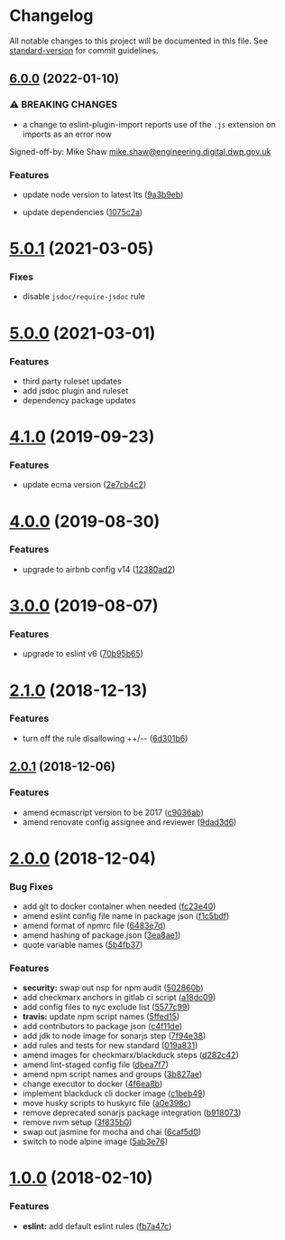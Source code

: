 # Changelog

All notable changes to this project will be documented in this file. See [standard-version](https://github.com/conventional-changelog/standard-version) for commit guidelines.

## [6.0.0](https://github.com/dwp/eslint-config-base/compare/v5.0.1...v6.0.0) (2022-01-10)


### ⚠ BREAKING CHANGES

* a change to eslint-plugin-import reports use of the
`.js` extension on imports as an error now

Signed-off-by: Mike Shaw <mike.shaw@engineering.digital.dwp.gov.uk>

### Features

* update node version to latest lts ([9a3b9eb](https://github.com/dwp/eslint-config-base/commit/9a3b9ebb75519ba5e7d92935d5a8f7c4d91b6e07))


* update dependencies ([1075c2a](https://github.com/dwp/eslint-config-base/commit/1075c2a63f7703005531b7f7a81e1f03bc7339d4))

# [5.0.1](https://github.com/dwp/eslint-config-base/compare/v5.0.0...v5.0.1) (2021-03-05)


### Fixes

* disable `jsdoc/require-jsdoc` rule



# [5.0.0](https://github.com/dwp/eslint-config-base/compare/v4.1.0...v5.0.0) (2021-03-01)


### Features

* third party ruleset updates
* add jsdoc plugin and ruleset
* dependency package updates



# [4.1.0](https://github.com/dwp/eslint-config-base/compare/v4.0.0...v4.1.0) (2019-09-23)


### Features

* update ecma version ([2e7cb4c2](https://github.com/dwp/eslint-config-base/commit/2e7cb4c2))



# [4.0.0](https://github.com/dwp/eslint-config-base/compare/v3.0.0...v4.0.0) (2019-08-30)


### Features

* upgrade to airbnb config v14 ([12380ad2](https://github.com/dwp/eslint-config-base/commit/12380ad2))



# [3.0.0](https://github.com/dwp/eslint-config-base/compare/v2.1.0...v3.0.0) (2019-08-07)


### Features

* upgrade to eslint v6 ([70b95b65](https://github.com/dwp/eslint-config-base/commit/70b95b65))



# [2.1.0](https://github.com/dwp/eslint-config-base/compare/v2.0.1...v2.1.0) (2018-12-13)


### Features

* turn off the rule disallowing ++/-- ([6d301b6](https://github.com/dwp/eslint-config-base/commit/6d301b6))



## [2.0.1](https://github.com/dwp/eslint-config-base/compare/v2.0.0...v2.0.1) (2018-12-06)


### Features

* amend ecmascript version to be 2017 ([c9036ab](https://github.com/dwp/eslint-config-base/commit/c9036ab))
* amend renovate config assignee and reviewer ([9dad3d6](https://github.com/dwp/eslint-config-base/commit/9dad3d6))



# [2.0.0](https://github.com/dwp/eslint-config-base/compare/v1.0.0...v2.0.0) (2018-12-04)


### Bug Fixes

* add git to docker container when needed ([fc23e40](https://github.com/dwp/eslint-config-base/commit/fc23e40))
* amend eslint config file name in package json ([f1c5bdf](https://github.com/dwp/eslint-config-base/commit/f1c5bdf))
* amend format of npmrc file ([6483e7d](https://github.com/dwp/eslint-config-base/commit/6483e7d))
* amend hashing of package.json ([3ea8ae1](https://github.com/dwp/eslint-config-base/commit/3ea8ae1))
* quote variable names ([5b4fb37](https://github.com/dwp/eslint-config-base/commit/5b4fb37))


### Features

* **security:** swap out nsp for npm audit ([502860b](https://github.com/dwp/eslint-config-base/commit/502860b))
* add checkmarx anchors in gitlab ci script ([a18dc09](https://github.com/dwp/eslint-config-base/commit/a18dc09))
* add config files to nyc exclude list ([5577c99](https://github.com/dwp/eslint-config-base/commit/5577c99))
* **travis:** update npm script names ([5ffed15](https://github.com/dwp/eslint-config-base/commit/5ffed15))
* add contributors to package json ([c4f11de](https://github.com/dwp/eslint-config-base/commit/c4f11de))
* add jdk to node image for sonarjs step ([7f94e38](https://github.com/dwp/eslint-config-base/commit/7f94e38))
* add rules and tests for new standard ([019a831](https://github.com/dwp/eslint-config-base/commit/019a831))
* amend images for checkmarx/blackduck steps ([d282c42](https://github.com/dwp/eslint-config-base/commit/d282c42))
* amend lint-staged config file ([dbea7f7](https://github.com/dwp/eslint-config-base/commit/dbea7f7))
* amend npm script names and groups ([3b827ae](https://github.com/dwp/eslint-config-base/commit/3b827ae))
* change executor to docker ([4f6ea8b](https://github.com/dwp/eslint-config-base/commit/4f6ea8b))
* implement blackduck cli docker image ([c1beb49](https://github.com/dwp/eslint-config-base/commit/c1beb49))
* move husky scripts to huskyrc file ([a0e398c](https://github.com/dwp/eslint-config-base/commit/a0e398c))
* remove deprecated sonarjs package integration ([b918073](https://github.com/dwp/eslint-config-base/commit/b918073))
* remove nvm setup ([3f835b0](https://github.com/dwp/eslint-config-base/commit/3f835b0))
* swap out jasmine for mocha and chai ([6caf5d0](https://github.com/dwp/eslint-config-base/commit/6caf5d0))
* switch to node alpine image ([5ab3e76](https://github.com/dwp/eslint-config-base/commit/5ab3e76))



# [1.0.0](https://github.com/dwp/eslint-config-base/compare/fb7a47c...v1.0.0) (2018-02-10)


### Features

* **eslint:** add default eslint rules ([fb7a47c](https://github.com/dwp/eslint-config-base/commit/fb7a47c))
